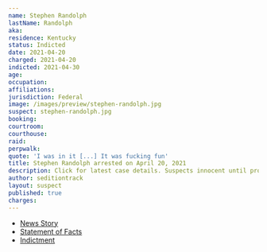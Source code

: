 ```yaml
---
name: Stephen Randolph
lastName: Randolph
aka:
residence: Kentucky
status: Indicted
date: 2021-04-20
charged: 2021-04-20
indicted: 2021-04-30
age:
occupation:
affiliations:
jurisdiction: Federal
image: /images/preview/stephen-randolph.jpg
suspect: stephen-randolph.jpg
booking:
courtroom:
courthouse:
raid:
perpwalk:
quote: 'I was in it [...] It was fucking fun'
title: Stephen Randolph arrested on April 20, 2021
description: Click for latest case details. Suspects innocent until proven guilty.
author: seditiontrack
layout: suspect
published: true
charges:
---
```


- [News Story](https://www.huffpost.com/entry/facial-recognition-capitol-defendants_n_607f34c0e4b0df3610c17614)
- [Statement of Facts](https://extremism.gwu.edu/sites/g/files/zaxdzs2191/f/Steven%20Randolph%20Statement%20of%20Facts.pdf)
- [Indictment](https://www.justice.gov/usao-dc/case-multi-defendant/file/1390826/download)
